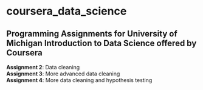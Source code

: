 # coursera_data_science
## Programming Assignments for University of Michigan Introduction to Data Science offered by Coursera
**Assignment 2**: Data cleaning<br>
**Assignment 3**: More advanced data cleaning<br>
**Assignment 4**: More data cleaning and hypothesis testing<br>

